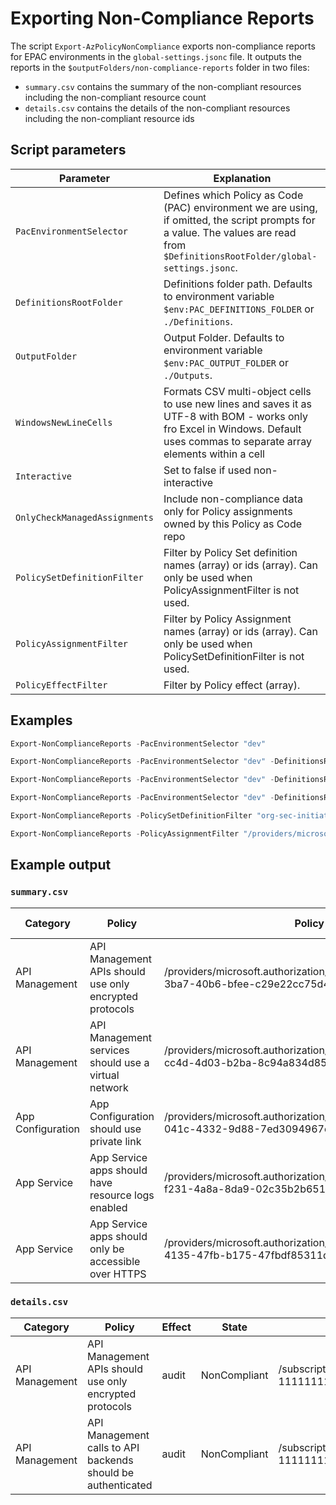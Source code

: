 # Exporting Non-Compliance Reports

The script `Export-AzPolicyNonCompliance` exports non-compliance reports for EPAC environments in the `global-settings.jsonc` file. It outputs the reports in the `$outputFolders/non-compliance-reports` folder in two files:

- `summary.csv` contains the summary of the non-compliant resources including the non-compliant resource count
- `details.csv` contains the details of the non-compliant resources including the non-compliant resource ids

## Script parameters

| Parameter | Explanation |
| --- | --- |
| `PacEnvironmentSelector` | Defines which Policy as Code (PAC) environment we are using, if omitted, the script prompts for a value. The values are read from `$DefinitionsRootFolder/global-settings.jsonc`. |
| `DefinitionsRootFolder` | Definitions folder path. Defaults to environment variable `$env:PAC_DEFINITIONS_FOLDER` or `./Definitions`. |
| `OutputFolder` | Output Folder. Defaults to environment variable `$env:PAC_OUTPUT_FOLDER` or `./Outputs`. |
| `WindowsNewLineCells` | Formats CSV multi-object cells to use new lines and saves it as UTF-8 with BOM - works only fro Excel in Windows. Default uses commas to separate array elements within a cell |
| `Interactive` | Set to false if used non-interactive |
| `OnlyCheckManagedAssignments` | Include non-compliance data only for Policy assignments owned by this Policy as Code repo |
| `PolicySetDefinitionFilter` | Filter by Policy Set definition names (array) or ids (array). Can only be used when PolicyAssignmentFilter is not used. |
| `PolicyAssignmentFilter` | Filter by Policy Assignment names (array) or ids (array). Can only be used when PolicySetDefinitionFilter is not used. |
| `PolicyEffectFilter` | Filter by Policy effect (array). |

## Examples

```ps1
Export-NonComplianceReports -PacEnvironmentSelector "dev"
```

```ps1
Export-NonComplianceReports -PacEnvironmentSelector "dev" -DefinitionsRootFolder "C:\MyPacRepo\Definitions" -OutputFolder "C:\MyPacRepo\Outputs"
```

```ps1
Export-NonComplianceReports -PacEnvironmentSelector "dev" -DefinitionsRootFolder "C:\MyPacRepo\Definitions" -OutputFolder "C:\MyPacRepo\Outputs" -WindowsNewLineCells
```

```ps1
Export-NonComplianceReports -PacEnvironmentSelector "dev" -DefinitionsRootFolder "C:\MyPacRepo\Definitions" -OutputFolder "C:\MyPacRepo\Outputs" -OnlyCheckManagedAssignments
```

```ps1
Export-NonComplianceReports -PolicySetDefinitionFilter "org-sec-initiative", "/providers/Microsoft.Authorization/policySetDefinitions/11111111-1111-1111-1111-111111111111"
```

```ps1
Export-NonComplianceReports -PolicyAssignmentFilter "/providers/microsoft.management/managementgroups/11111111-1111-1111-1111-111111111111/providers/microsoft.authorization/policyassignments/taginh-env", "prod-asb"
```

## Example output

### `summary.csv`

|Category|Policy|Policy Id|Non-Compliant|Unknown|Exempt|Conflicting|Not-Started|Error|
|-|-|-|-|-|-|-|-|-|
API Management|API Management APIs should use only encrypted protocols|/providers/microsoft.authorization/policydefinitions/ee7495e7-3ba7-40b6-bfee-c29e22cc75d4|1|0|0|0|0|0
API Management|API Management services should use a virtual network|/providers/microsoft.authorization/policydefinitions/ef619a2c-cc4d-4d03-b2ba-8c94a834d85b|1|0|0|0|0|0
App Configuration|App Configuration should use private link|/providers/microsoft.authorization/policydefinitions/ca610c1d-041c-4332-9d88-7ed3094967c7|1|0|0|0|0|0
App Service|App Service apps should have resource logs enabled|/providers/microsoft.authorization/policydefinitions/91a78b24-f231-4a8a-8da9-02c35b2b6510|1|0|0|0|0|0
App Service|App Service apps should only be accessible over HTTPS|/providers/microsoft.authorization/policydefinitions/a4af4a39-4135-47fb-b175-47fbdf85311d|4|0|0|0|0|0

### `details.csv`

|Category|Policy|Effect|State|Resource Id|Policy Id|Group Names|Assignments|
|-|-|-|-|-|-|-|-|
|API Management|API Management APIs should use only encrypted protocols|audit|NonCompliant|/subscriptions/11111111-1111-1111-1111-111111111111/resourcegroups/rg001/providers/microsoft.apimanagement/service/*****|/providers/microsoft.authorization/policydefinitions/ee7495e7-3ba7-40b6-bfee-c29e22cc75d4|azure_security_benchmark_v3.0_dp-3|/providers/microsoft.management/managementgroups/mg-1/providers/microsoft.authorization/policyassignments/prod-asb|
|API Management|API Management calls to API backends should be authenticated|audit|NonCompliant|/subscriptions/11111111-1111-1111-1111-111111111111/resourcegroups/rg001/providers/microsoft.apimanagement/service/*****|/providers/microsoft.authorization/policydefinitions/c15dcc82-b93c-4dcb-9332-fbf121685b54|azure_security_benchmark_v3.0_im-4|/providers/microsoft.management/managementgroups/mg-1/providers/microsoft.authorization/policyassignments/prod-asb|
